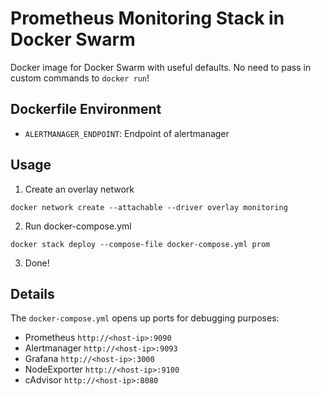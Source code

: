 # Prometheus Monitoring Stack in Docker Swarm

Docker image for Docker Swarm with useful defaults. No need to pass in 
custom commands to `docker run`!

## Dockerfile Environment

- `ALERTMANAGER_ENDPOINT`: Endpoint of alertmanager

## Usage

1. Create an overlay network
```
docker network create --attachable --driver overlay monitoring
```
2. Run docker-compose.yml
```
docker stack deploy --compose-file docker-compose.yml prom
```
3. Done!

## Details

The `docker-compose.yml` opens up ports for debugging purposes:

- Prometheus `http://<host-ip>:9090`
- Alertmanager `http://<host-ip>:9093` 
- Grafana `http://<host-ip>:3000`
- NodeExporter `http://<host-ip>:9100`
- cAdvisor `http://<host-ip>:8080`
